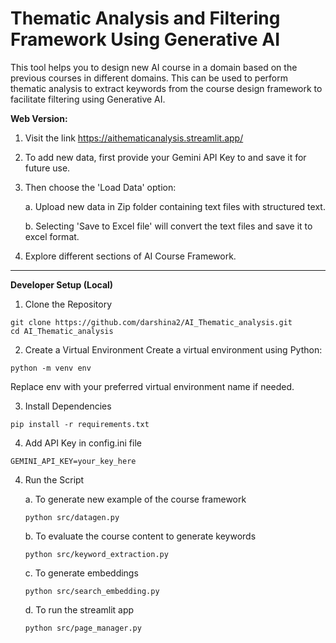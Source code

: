 # Thematic Analysis and Filtering Framework Using Generative AI 

This tool helps you to design new AI course in a domain based on the previous courses in different domains. This can be used to perform thematic analysis to extract keywords from the course design framework to facilitate filtering using Generative AI.


**Web Version:**

1. Visit the link https://aithematicanalysis.streamlit.app/
   
2. To add new data, first provide your Gemini API Key to  and save it for future use.

3. Then choose the 'Load Data' option:
   
   a. Upload new data in Zip folder containing text files with structured text.
   
   b. Selecting 'Save to Excel file' will convert the text files and save it to excel format.
   
5. Explore different sections of AI Course Framework.

---

**Developer Setup (Local)**

1. Clone the Repository
```
git clone https://github.com/darshina2/AI_Thematic_analysis.git
cd AI_Thematic_analysis
```
2. Create a Virtual Environment
Create a virtual environment using Python:
```
python -m venv env
```
   Replace env with your preferred virtual environment name if needed. 

3. Install Dependencies
```
pip install -r requirements.txt
```
4. Add API Key in config.ini file
```
GEMINI_API_KEY=your_key_here
```
4. Run the Script
   
   a. To generate new example of the course framework
   ```
   python src/datagen.py
   ```
   b. To evaluate the course content to generate keywords
   ```
   python src/keyword_extraction.py
   ```
   c. To generate embeddings 
   ```
   python src/search_embedding.py
   ```
   d. To run the streamlit app
   ```
   python src/page_manager.py
   ```
